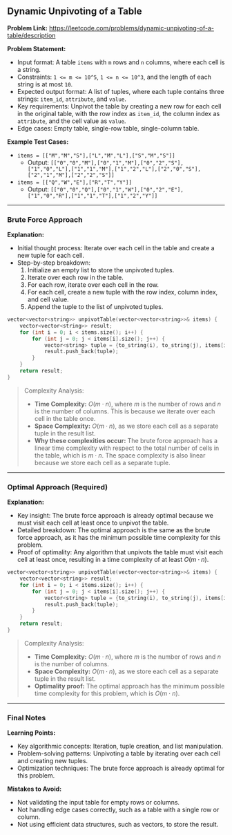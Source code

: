 ## Dynamic Unpivoting of a Table

**Problem Link:** https://leetcode.com/problems/dynamic-unpivoting-of-a-table/description

**Problem Statement:**
- Input format: A table `items` with `m` rows and `n` columns, where each cell is a string.
- Constraints: `1 <= m <= 10^5`, `1 <= n <= 10^3`, and the length of each string is at most `10`.
- Expected output format: A list of tuples, where each tuple contains three strings: `item_id`, `attribute`, and `value`.
- Key requirements: Unpivot the table by creating a new row for each cell in the original table, with the row index as `item_id`, the column index as `attribute`, and the cell value as `value`.
- Edge cases: Empty table, single-row table, single-column table.

**Example Test Cases:**
- `items = [["M","M","S"],["L","M","L"],["S","M","S"]]`
  - Output: `[["0","0","M"],["0","1","M"],["0","2","S"],["1","0","L"],["1","1","M"],["1","2","L"],["2","0","S"],["2","1","M"],["2","2","S"]]`
- `items = [["Q","W","E"],["R","T","Y"]]`
  - Output: `[["0","0","Q"],["0","1","W"],["0","2","E"],["1","0","R"],["1","1","T"],["1","2","Y"]]`

---

### Brute Force Approach

**Explanation:**
- Initial thought process: Iterate over each cell in the table and create a new tuple for each cell.
- Step-by-step breakdown:
  1. Initialize an empty list to store the unpivoted tuples.
  2. Iterate over each row in the table.
  3. For each row, iterate over each cell in the row.
  4. For each cell, create a new tuple with the row index, column index, and cell value.
  5. Append the tuple to the list of unpivoted tuples.

```cpp
vector<vector<string>> unpivotTable(vector<vector<string>>& items) {
    vector<vector<string>> result;
    for (int i = 0; i < items.size(); i++) {
        for (int j = 0; j < items[i].size(); j++) {
            vector<string> tuple = {to_string(i), to_string(j), items[i][j]};
            result.push_back(tuple);
        }
    }
    return result;
}
```

> Complexity Analysis:
> - **Time Complexity:** $O(m \cdot n)$, where $m$ is the number of rows and $n$ is the number of columns. This is because we iterate over each cell in the table once.
> - **Space Complexity:** $O(m \cdot n)$, as we store each cell as a separate tuple in the result list.
> - **Why these complexities occur:** The brute force approach has a linear time complexity with respect to the total number of cells in the table, which is $m \cdot n$. The space complexity is also linear because we store each cell as a separate tuple.

---

### Optimal Approach (Required)

**Explanation:**
- Key insight: The brute force approach is already optimal because we must visit each cell at least once to unpivot the table.
- Detailed breakdown: The optimal approach is the same as the brute force approach, as it has the minimum possible time complexity for this problem.
- Proof of optimality: Any algorithm that unpivots the table must visit each cell at least once, resulting in a time complexity of at least $O(m \cdot n)$.

```cpp
vector<vector<string>> unpivotTable(vector<vector<string>>& items) {
    vector<vector<string>> result;
    for (int i = 0; i < items.size(); i++) {
        for (int j = 0; j < items[i].size(); j++) {
            vector<string> tuple = {to_string(i), to_string(j), items[i][j]};
            result.push_back(tuple);
        }
    }
    return result;
}
```

> Complexity Analysis:
> - **Time Complexity:** $O(m \cdot n)$, where $m$ is the number of rows and $n$ is the number of columns.
> - **Space Complexity:** $O(m \cdot n)$, as we store each cell as a separate tuple in the result list.
> - **Optimality proof:** The optimal approach has the minimum possible time complexity for this problem, which is $O(m \cdot n)$.

---

### Final Notes

**Learning Points:**
- Key algorithmic concepts: Iteration, tuple creation, and list manipulation.
- Problem-solving patterns: Unpivoting a table by iterating over each cell and creating new tuples.
- Optimization techniques: The brute force approach is already optimal for this problem.

**Mistakes to Avoid:**
- Not validating the input table for empty rows or columns.
- Not handling edge cases correctly, such as a table with a single row or column.
- Not using efficient data structures, such as vectors, to store the result.